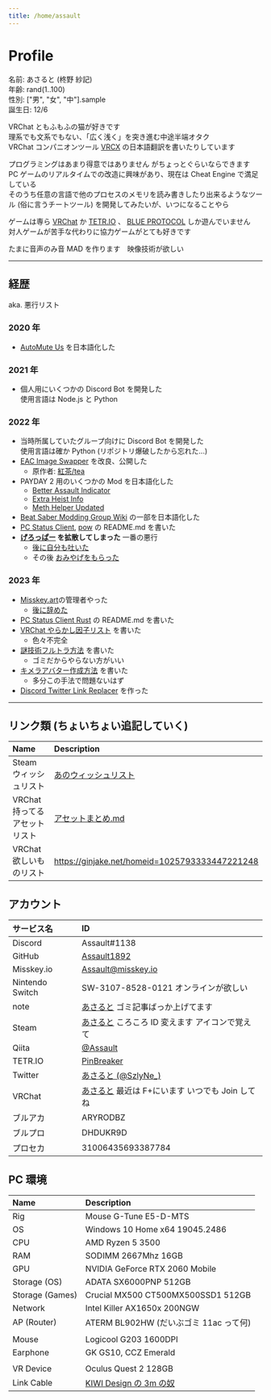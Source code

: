 ```yaml
---
title: /home/assault
---
```


# Profile

名前: あさると (柊野 紗記)  
年齢: rand(1..100)  
性別: ["男", "女", "中"].sample  
誕生日: 12/6

VRChat ともふもふの猫が好きです  
理系でも文系でもない、「広く浅く」を突き進む中途半端オタク  
VRChat コンパニオンツール [VRCX](https://github.com/vrcx-team/VRCX) の日本語翻訳を書いたりしています

プログラミングはあまり得意ではありません がちょっとぐらいならできます  
PC ゲームのリアルタイムでの改造に興味があり、現在は Cheat Engine で満足している  
そのうち任意の言語で他のプロセスのメモリを読み書きしたり出来るようなツール (俗に言うチートツール) を開発してみたいが、いつになることやら

ゲームは専ら [VRChat](https://store.steampowered.com/app/438100) か [TETR.IO](https://tetr.io) 、 [BLUE PROTOCOL](https://blue-protocol.com/) しか遊んでいません  
対人ゲームが苦手な代わりに協力ゲームがとても好きです

たまに音声のみ音 MAD を作ります　映像技術が欲しい

---

## 経歴

aka. 悪行リスト

### 2020 年

- [AutoMute Us](https://github.com/automuteus/automuteus) を日本語化した

### 2021 年

- 個人用にいくつかの Discord Bot を開発した  
  使用言語は Node.js と Python

### 2022 年

- 当時所属していたグループ向けに Discord Bot を開発した  
  使用言語は確か Python (リポジトリ爆破したから忘れた...)
- [EAC Image Swapper](https://github.com/Assault1892/EAC-Image-Swapper-bat) を改良、公開した
  - 原作者: [紅茶/tea](https://twitter.com/R_gray0125)
- PAYDAY 2 用のいくつかの Mod を日本語化した
  - [Better Assault Indicator](https://modworkshop.net/mod/22712)
  - [Extra Heist Info](https://modworkshop.net/mod/31915)
  - [Meth Helper Updated](https://modworkshop.net/mod/25950)
- [Beat Saber Modding Group Wiki](https://bsmg.wiki) の一部を日本語化した
- [PC Status Client](https://github.com/Zel9278/pc-status-client), [pow](https://github.com/kazukazu123123/pow) の README.md を書いた
- **[げろっぱー](https://twitter.com/pepepper_cpp/status/1587477118140968960) を拡散してしまった** 一番の悪行
  - [後に自分も吐いた](https://twitter.com/SzlyNe_/status/1613301443175546880)
  - その後 [おみやげをもらった](https://twitter.com/pepepper_cpp/status/1621775350178152451)

### 2023 年

- [Misskey.art](https://misskey.art)の管理者やった
  - [後に辞めた](https://misskey.art/notes/9gxcrx9kgp)
- [PC Status Client Rust](https://github.com/kazukazu123123/pcsc-rs) の README.md を書いた
- [VRChat やらかし因子リスト](/posts/vrchat_avatar_yarakashi) を書いた
  - 色々不完全
- [謎技術フルトラ方法](/posts/how_to_cheap_fbt) を書いた
  - ゴミだからやらない方がいい
- [キメラアバター作成方法](/posts/chimera_avatar.md) を書いた
  - 多分この手法で問題ないはず
- [Discord Twitter Link Replacer](https://github.com/Assault1892/discord-replace-twitter-link) を作った

---

## リンク類 (ちょいちょい追記していく)

| Name                          | Description                                                                               |
| :---------------------------- | :---------------------------------------------------------------------------------------- |
| Steam ウィッシュリスト        | [あのウィッシュリスト](https://store.steampowered.com/wishlist/id/assault1892/)           |
| VRChat 持ってるアセットリスト | [アセットまとめ.md](https://gist.github.com/Assault1892/2d6f48d9d89e71c8ee665bcd94973eed) |
| VRChat 欲しいものリスト       | https://ginjake.net/homeid=1025793333447221248                                            |

## アカウント

| サービス名      | ID                                                                                                                       |
| :-------------- | :----------------------------------------------------------------------------------------------------------------------- |
| Discord         | Assault#1138                                                                                                             |
| GitHub          | [Assault1892](https://github.com/Assault1892)                                                                            |
| Misskey.io      | [Assault@misskey.io](https://misskey.io/@Assault)                                                                        |
| Nintendo Switch | SW-3107-8528-0121 オンラインが欲しい                                                                                     |
| note            | [あさると](https://note.com/assault_) ゴミ記事ばっか上げてます                                                           |
| Steam           | [あさると](https://steamcommunity.com/profiles/76561197985049658) ころころ ID 変えます アイコンで覚えて                  |
| Qiita           | [@Assault](https://qiita.com/Assault)                                                                                    |
| TETR.IO         | [PinBreaker](https://ch.tetr.io/u/pinbreaker)                                                                            |
| Twitter         | [あさると (@SzlyNe\_)](https://twitter.com/SzlyNe_)                                                                      |
| VRChat          | [あさると](https://vrchat.com/home/user/usr_9dec4a38-a8e0-4b70-bd26-613c5d2ca9cf) 最近は F+にいます いつでも Join してね |
| ブルアカ        | ARYRODBZ                                                                                                                 |
| ブルプロ        | DHDUKR9D                                                                                                                 |
| プロセカ        | 31006435693387784                                                                                                        |

## PC 環境

| Name            | Description                                                      |
| :-------------- | :--------------------------------------------------------------- |
| Rig             | Mouse G-Tune E5-D-MTS                                            |
| OS              | Windows 10 Home x64 19045.2486                                   |
| CPU             | AMD Ryzen 5 3500                                                 |
| RAM             | SODIMM 2667Mhz 16GB                                              |
| GPU             | NVIDIA GeForce RTX 2060 Mobile                                   |
| Storage (OS)    | ADATA SX6000PNP 512GB                                            |
| Storage (Games) | Crucial MX500 CT500MX500SSD1 512GB                               |
| Network         | Intel Killer AX1650x 200NGW                                      |
| AP (Router)     | ATERM BL902HW (だいぶゴミ 11ac って何)                           |
|                 |                                                                  |
| Mouse           | Logicool G203 1600DPI                                            |
| Earphone        | GK GS10, CCZ Emerald                                             |
|                 |                                                                  |
| VR Device       | Oculus Quest 2 128GB                                             |
| Link Cable      | [KIWI Design の 3m の奴](https://www.amazon.co.jp/dp/B09N78NKVG) |
